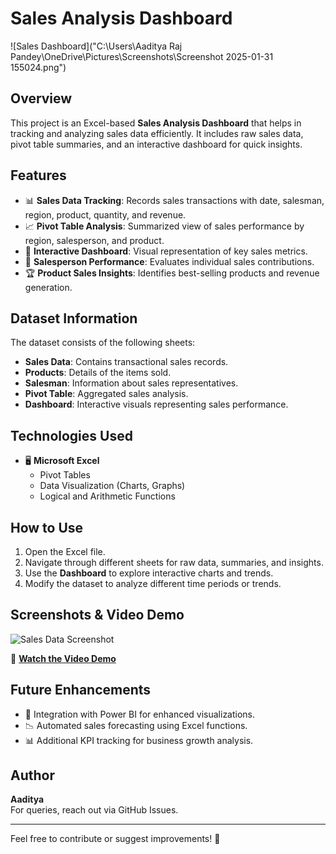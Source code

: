 # Sales Analysis Dashboard

![Sales Dashboard]("C:\Users\Aaditya Raj Pandey\OneDrive\Pictures\Screenshots\Screenshot 2025-01-31 155024.png")

## Overview
This project is an Excel-based **Sales Analysis Dashboard** that helps in tracking and analyzing sales data efficiently. It includes raw sales data, pivot table summaries, and an interactive dashboard for quick insights.

## Features
- 📊 **Sales Data Tracking**: Records sales transactions with date, salesman, region, product, quantity, and revenue.
- 📈 **Pivot Table Analysis**: Summarized view of sales performance by region, salesperson, and product.
- 📌 **Interactive Dashboard**: Visual representation of key sales metrics.
- 👥 **Salesperson Performance**: Evaluates individual sales contributions.
- 🏆 **Product Sales Insights**: Identifies best-selling products and revenue generation.

## Dataset Information
The dataset consists of the following sheets:
- **Sales Data**: Contains transactional sales records.
- **Products**: Details of the items sold.
- **Salesman**: Information about sales representatives.
- **Pivot Table**: Aggregated sales analysis.
- **Dashboard**: Interactive visuals representing sales performance.

## Technologies Used
- 🖥️ **Microsoft Excel**
  - Pivot Tables
  - Data Visualization (Charts, Graphs)
  - Logical and Arithmetic Functions

## How to Use
1. Open the Excel file.
2. Navigate through different sheets for raw data, summaries, and insights.
3. Use the **Dashboard** to explore interactive charts and trends.
4. Modify the dataset to analyze different time periods or trends.

## Screenshots & Video Demo
![Sales Data Screenshot](path/to/sales-data-screenshot.png)

🎥 **[Watch the Video Demo](path/to/video.mp4)**

## Future Enhancements
- 🚀 Integration with Power BI for enhanced visualizations.
- 📉 Automated sales forecasting using Excel functions.
- 📊 Additional KPI tracking for business growth analysis.

## Author
**Aaditya**  
For queries, reach out via GitHub Issues.

---
Feel free to contribute or suggest improvements! 🚀


